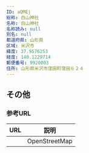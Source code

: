 ```yaml
---
ID: aQMEj
総称: 白山神社
名称: 白山神社
名称読み: null
別名: null
都道府県: 山形県
区域: 米沢市
緯度: 37.9576253
経度: 140.1229714
郵便番号: 9920003
住所: 山形県米沢市窪田町窪田６２４
---
```


## その他

### 参考URL

| URL | 説明          |
| --- | ------------- |
|     | OpenStreetMap |

